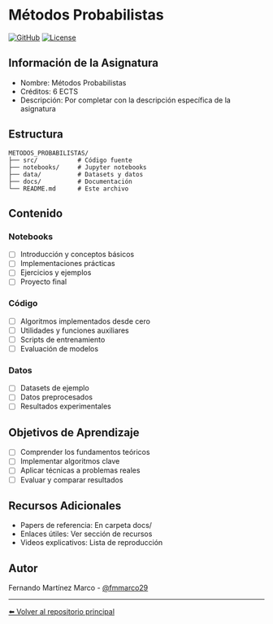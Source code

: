 # Métodos Probabilistas

[![GitHub](https://img.shields.io/badge/GitHub-fmmarco29-blue?style=flat-square&logo=github)](https://github.com/fmmarco29/UNED_AI_lab)
[![License](https://img.shields.io/github/license/fmmarco29/UNED_AI_lab?style=flat-square)](../LICENSE)

## Información de la Asignatura

- Nombre: Métodos Probabilistas
- Créditos: 6 ECTS
- Descripción: Por completar con la descripción específica de la asignatura

## Estructura

```
METODOS_PROBABILISTAS/
├── src/           # Código fuente
├── notebooks/     # Jupyter notebooks
├── data/          # Datasets y datos
├── docs/          # Documentación
└── README.md      # Este archivo
```

## Contenido

### Notebooks
- [ ] Introducción y conceptos básicos
- [ ] Implementaciones prácticas
- [ ] Ejercicios y ejemplos
- [ ] Proyecto final

### Código
- [ ] Algoritmos implementados desde cero
- [ ] Utilidades y funciones auxiliares
- [ ] Scripts de entrenamiento
- [ ] Evaluación de modelos

### Datos
- [ ] Datasets de ejemplo
- [ ] Datos preprocesados
- [ ] Resultados experimentales

## Objetivos de Aprendizaje

- [ ] Comprender los fundamentos teóricos
- [ ] Implementar algoritmos clave
- [ ] Aplicar técnicas a problemas reales
- [ ] Evaluar y comparar resultados

## Recursos Adicionales

- Papers de referencia: En carpeta docs/
- Enlaces útiles: Ver sección de recursos
- Videos explicativos: Lista de reproducción

## Autor

Fernando Martínez Marco - [@fmmarco29](https://github.com/fmmarco29)

---

[⬅️ Volver al repositorio principal](../)
